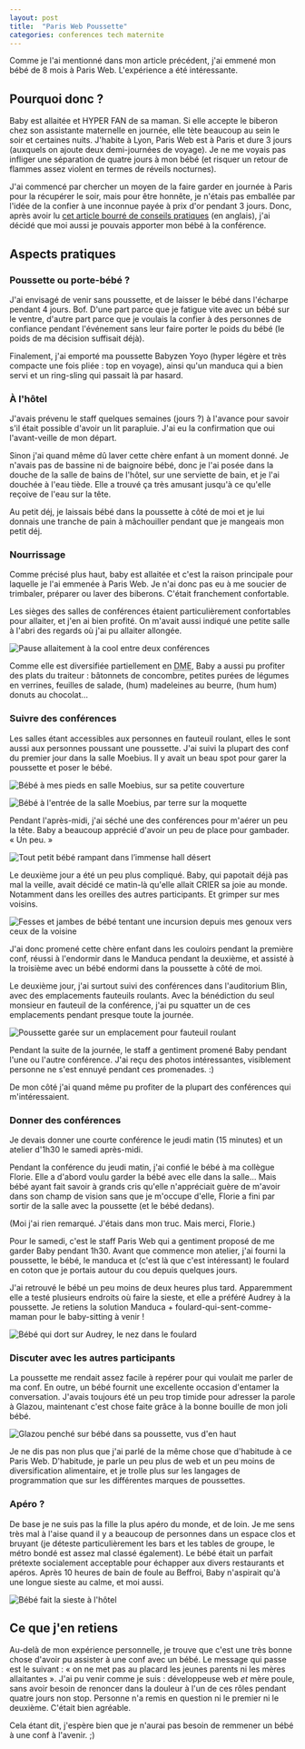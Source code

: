```yaml
---
layout: post
title:  "Paris Web Poussette"
categories: conferences tech maternite
---
```


Comme je l'ai mentionné dans mon article précédent, j'ai emmené mon bébé de 8 mois à Paris Web. L'expérience a été intéressante.<!-- more -->

## Pourquoi donc ?

Baby est allaitée et HYPER FAN de sa maman. Si elle accepte le biberon chez son assistante maternelle en journée, elle tète beaucoup au sein le soir et certaines nuits. J'habite à Lyon, Paris Web est à Paris et dure 3 jours (auxquels on ajoute deux demi-journées de voyage). Je ne me voyais pas infliger une séparation de quatre jours à mon bébé (et risquer un retour de flammes assez violent en termes de réveils nocturnes).

J'ai commencé par chercher un moyen de la faire garder en journée à Paris pour la récupérer le soir, mais pour être honnête, je n'étais pas emballée par l'idée de la confier à une inconnue payée à prix d'or pendant 3 jours. Donc, après avoir lu [cet article bourré de conseils pratiques](http://slowsearching.blogspot.fr/2013/05/attending-conference-alone-with-baby.html) (en anglais), j'ai décidé que moi aussi je pouvais apporter mon bébé à la conférence.

## Aspects pratiques

### Poussette ou porte-bébé ?

J'ai envisagé de venir sans poussette, et de laisser le bébé dans l'écharpe pendant 4 jours. Bof. D'une part parce que je fatigue vite avec un bébé sur le ventre, d'autre part parce que je voulais la confier à des personnes de confiance pendant l'événement sans leur faire porter le poids du bébé (le poids de ma décision suffisait déjà).

Finalement, j'ai emporté ma poussette Babyzen Yoyo (hyper légère et très compacte une fois pliée : top en voyage), ainsi qu'un manduca qui a bien servi et un ring-sling qui passait là par hasard.

### À l'hôtel

J'avais prévenu le staff quelques semaines (jours ?) à l'avance pour savoir s'il était possible d'avoir un lit parapluie. J'ai eu la confirmation que oui l'avant-veille de mon départ.

Sinon j'ai quand même dû laver cette chère enfant à un moment donné. Je n'avais pas de bassine ni de baignoire bébé, donc je l'ai posée dans la douche de la salle de bains de l'hôtel, sur une serviette de bain, et je l'ai douchée à l'eau tiède. Elle a trouvé ça très amusant jusqu'à ce qu'elle reçoive de l'eau sur la tête.

Au petit déj, je laissais bébé dans la poussette à côté de moi et je lui donnais une tranche de pain à mâchouiller pendant que je mangeais mon petit déj.

### Nourrissage

Comme précisé plus haut, baby est allaitée et c'est la raison principale pour laquelle je l'ai emmenée à Paris Web. Je n'ai donc pas eu à me soucier de trimbaler, préparer ou laver des biberons. C'était franchement confortable.

Les sièges des salles de conférences étaient particulièrement confortables pour allaiter, et j'en ai bien profité. On m'avait aussi indiqué une petite salle à l'abri des regards où j'ai pu allaiter allongée.

![Pause allaitement à la cool entre deux conférences](/img/2016/pw/miam-sein.jpg)

Comme elle est diversifiée partiellement en <abbr title="diversification menée par l'enfant">DME</abbr>, Baby a aussi pu profiter des plats du traiteur : bâtonnets de concombre, petites purées de légumes en verrines, feuilles de salade, (hum) madeleines au beurre, (hum hum) donuts au chocolat…

### Suivre des conférences

Les salles étant accessibles aux personnes en fauteuil roulant, elles le sont aussi aux personnes poussant une poussette. J'ai suivi la plupart des conf du premier jour dans la salle Moebius. Il y avait un beau spot pour garer la poussette et poser le bébé.

![Bébé à mes pieds en salle Moebius, sur sa petite couverture](/img/2016/pw/conf-moebius.jpg)

![Bébé à l'entrée de la salle Moebius, par terre sur la moquette](/img/2016/pw/poussette-moebius.jpg)

Pendant l'après-midi, j'ai séché une des conférences pour m'aérer un peu la tête. Baby a beaucoup apprécié d'avoir un peu de place pour gambader. « Un peu. »

![Tout petit bébé rampant dans l’immense hall désert](/img/2016/pw/pause-hall.jpg)

Le deuxième jour a été un peu plus compliqué. Baby, qui papotait déjà pas mal la veille, avait décidé ce matin-là qu'elle allait CRIER sa joie au monde. Notamment dans les oreilles des autres participants. Et grimper sur mes voisins.

![Fesses et jambes de bébé tentant une incursion depuis mes genoux vers ceux de la voisine](/img/2016/pw/conf-blin.jpg)

J'ai donc promené cette chère enfant dans les couloirs pendant la première conf, réussi à l'endormir dans le Manduca pendant la deuxième, et assisté à la troisième avec un bébé endormi dans la poussette à côté de moi.

Le deuxième jour, j'ai surtout suivi des conférences dans l'auditorium Blin, avec des emplacements fauteuils roulants. Avec la bénédiction du seul monsieur en fauteuil de la conférence, j'ai pu squatter un de ces emplacements pendant presque toute la journée.

![Poussette garée sur un emplacement pour fauteuil roulant](/img/2016/pw/poussette-blin.jpg)

Pendant la suite de la journée, le staff a gentiment promené Baby pendant l'une ou l'autre conférence. J'ai reçu des photos intéressantes, visiblement personne ne s'est ennuyé pendant ces promenades. :)

De mon côté j'ai quand même pu profiter de la plupart des conférences qui m'intéressaient.

### Donner des conférences

Je devais donner une courte conférence le jeudi matin (15 minutes) et un atelier d'1h30 le samedi après-midi.

Pendant la conférence du jeudi matin, j'ai confié le bébé à ma collègue Florie. Elle a d'abord voulu garder la bébé avec elle dans la salle… Mais bébé ayant fait savoir à grands cris qu'elle n'appréciait guère de m'avoir dans son champ de vision sans que je m'occupe d'elle, Florie a fini par sortir de la salle avec la poussette (et le bébé dedans).

(Moi j'ai rien remarqué. J'étais dans mon truc. Mais merci, Florie.)

Pour le samedi, c'est le staff Paris Web qui a gentiment proposé de me garder Baby pendant 1h30. Avant que commence mon atelier, j'ai fourni la poussette, le bébé, le manduca et (c'est là que c'est intéressant) le foulard en coton que je portais autour du cou depuis quelques jours.

J'ai retrouvé le bébé un peu moins de deux heures plus tard. Apparemment elle a testé plusieurs endroits où faire la sieste, et elle a préféré Audrey à la poussette. Je retiens la solution Manduca + foulard-qui-sent-comme-maman pour le baby-sitting à venir !

![Bébé qui dort sur Audrey, le nez dans le foulard](/img/2016/pw/portage-audrey.jpg)

### Discuter avec les autres participants

La poussette me rendait assez facile à repérer pour qui voulait me parler de ma conf. En outre, un bébé fournit une excellente occasion d'entamer la conversation. J'avais toujours été un peu trop timide pour adresser la parole à Glazou, maintenant c'est chose faite grâce à la bonne bouille de mon joli bébé.

![Glazou penché sur bébé dans sa poussette, vus d'en haut](/img/2016/pw/tonton-glazou.jpg)

Je ne dis pas non plus que j'ai parlé de la même chose que d'habitude à ce Paris Web. D'habitude, je parle un peu plus de web et un peu moins de diversification alimentaire, et je trolle plus sur les langages de programmation que sur les différentes marques de poussettes.

### Apéro ?

De base je ne suis pas la fille la plus apéro du monde, et de loin. Je me sens très mal à l'aise quand il y a beaucoup de personnes dans un espace clos et bruyant (je déteste particulièrement les bars et les tables de groupe, le métro bondé est assez mal classé également). Le bébé était un parfait prétexte socialement acceptable pour échapper aux divers restaurants et apéros. Après 10 heures de bain de foule au Beffroi, Baby n'aspirait qu'à une longue sieste au calme, et moi aussi.

![Bébé fait la sieste à l'hôtel](/img/2016/pw/apero-communautaire.jpg)

## Ce que j'en retiens

Au-delà de mon expérience personnelle, je trouve que c'est une très bonne chose d'avoir pu assister à une conf avec un bébé. Le message qui passe est le suivant : « on ne met pas au placard les jeunes parents ni les mères allaitantes ». J'ai pu venir comme je suis : développeuse web _et_ mère poule, sans avoir besoin de renoncer dans la douleur à l'un de ces rôles pendant quatre jours non stop. Personne n'a remis en question ni le premier ni le deuxième. C'était bien agréable.

Cela étant dit, j'espère bien que je n'aurai pas besoin de remmener un bébé à une conf à l'avenir. ;)
